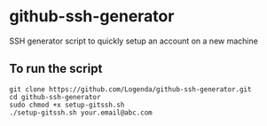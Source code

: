 # github-ssh-generator
SSH generator script to quickly setup an account on a new machine

## To run the script
```
git clone https://github.com/Logenda/github-ssh-generator.git
cd github-ssh-generator
sudo chmod +x setup-gitssh.sh
./setup-gitssh.sh your.email@abc.com
```
